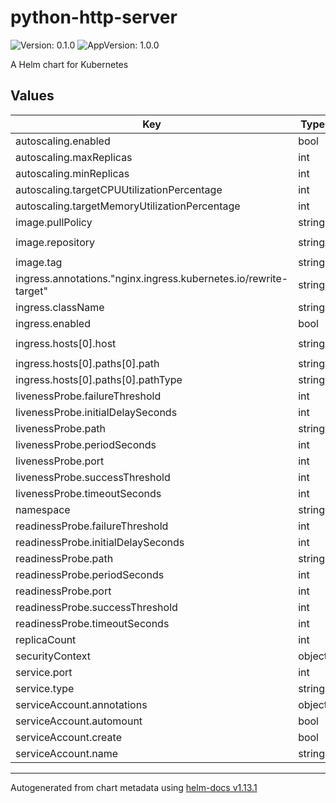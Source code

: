 # python-http-server

![Version: 0.1.0](https://img.shields.io/badge/Version-0.1.0-informational?style=flat-square) ![AppVersion: 1.0.0](https://img.shields.io/badge/AppVersion-1.0.0-informational?style=flat-square)

A Helm chart for Kubernetes

## Values

| Key | Type | Default | Description |
|-----|------|---------|-------------|
| autoscaling.enabled | bool | `true` |  |
| autoscaling.maxReplicas | int | `10` |  |
| autoscaling.minReplicas | int | `1` |  |
| autoscaling.targetCPUUtilizationPercentage | int | `80` |  |
| autoscaling.targetMemoryUtilizationPercentage | int | `80` |  |
| image.pullPolicy | string | `"IfNotPresent"` |  |
| image.repository | string | `"anmobor/python-http-server"` |  |
| image.tag | string | `"latest"` |  |
| ingress.annotations."nginx.ingress.kubernetes.io/rewrite-target" | string | `"/"` |  |
| ingress.className | string | `"nginx"` |  |
| ingress.enabled | bool | `true` |  |
| ingress.hosts[0].host | string | `"python-http-server.192.168.49.2.nip.io"` |  |
| ingress.hosts[0].paths[0].path | string | `"/"` |  |
| ingress.hosts[0].paths[0].pathType | string | `"ImplementationSpecific"` |  |
| livenessProbe.failureThreshold | int | `6` |  |
| livenessProbe.initialDelaySeconds | int | `150` |  |
| livenessProbe.path | string | `"/health/liveness"` |  |
| livenessProbe.periodSeconds | int | `20` |  |
| livenessProbe.port | int | `8000` |  |
| livenessProbe.successThreshold | int | `1` |  |
| livenessProbe.timeoutSeconds | int | `5` |  |
| namespace | string | `"my-http-server"` |  |
| readinessProbe.failureThreshold | int | `6` |  |
| readinessProbe.initialDelaySeconds | int | `30` |  |
| readinessProbe.path | string | `"/health/readiness"` |  |
| readinessProbe.periodSeconds | int | `10` |  |
| readinessProbe.port | int | `8000` |  |
| readinessProbe.successThreshold | int | `1` |  |
| readinessProbe.timeoutSeconds | int | `5` |  |
| replicaCount | int | `1` |  |
| securityContext | object | `{}` |  |
| service.port | int | `8000` |  |
| service.type | string | `"ClusterIP"` |  |
| serviceAccount.annotations | object | `{}` |  |
| serviceAccount.automount | bool | `true` |  |
| serviceAccount.create | bool | `true` |  |
| serviceAccount.name | string | `"python-http-server-sac"` |  |

----------------------------------------------
Autogenerated from chart metadata using [helm-docs v1.13.1](https://github.com/norwoodj/helm-docs/releases/v1.13.1)
